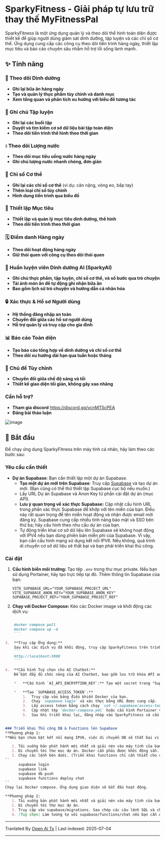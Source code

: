 # SparkyFitness - Giải pháp tự lưu trữ thay thế MyFitnessPal

SparkyFitness là một ứng dụng quản lý và theo dõi thể hình toàn diện được thiết kế để giúp người dùng giám sát dinh dưỡng, tập luyện và các chỉ số cơ thể. Ứng dụng cung cấp các công cụ theo dõi tiến trình hàng ngày, thiết lập mục tiêu và báo cáo chuyên sâu nhằm hỗ trợ lối sống lành mạnh.


## ✨ Tính năng

### 🍎 Theo dõi Dinh dưỡng

* **Ghi lại bữa ăn hàng ngày**
* **Tạo và quản lý thực phẩm tùy chỉnh và danh mục**
* **Xem tổng quan và phân tích xu hướng với biểu đồ tương tác**

### 💪 Ghi chú Tập luyện

* **Ghi lại các buổi tập**
* **Duyệt và tìm kiếm cơ sở dữ liệu bài tập toàn diện**
* **Theo dõi tiến trình thể hình theo thời gian**

### 💧 Theo dõi Lượng nước

* **Theo dõi mục tiêu uống nước hàng ngày**
* **Ghi chú lượng nước nhanh chóng, đơn giản**

### 📏 Chỉ số Cơ thể

* **Ghi lại các chỉ số cơ thể** (ví dụ: cân nặng, vòng eo, bắp tay)
* **Thêm loại chỉ số tùy chỉnh**
* **Hình dung tiến trình qua biểu đồ**

### 🎯 Thiết lập Mục tiêu

* **Thiết lập và quản lý mục tiêu dinh dưỡng, thể hình**
* **Theo dõi tiến trình theo thời gian**

### 🗓️ Điểm danh Hàng ngày

* **Theo dõi hoạt động hàng ngày**
* **Giữ thói quen với công cụ theo dõi thói quen**

### 🤖 Huấn luyện viên Dinh dưỡng AI (SparkyAI)

* **Ghi chú thực phẩm, tập luyện, chỉ số cơ thể, và số bước qua trò chuyện**
* **Tải ảnh món ăn để tự động ghi nhận bữa ăn**
* **Bao gồm lịch sử trò chuyện và hướng dẫn cá nhân hóa**

### 🔒 Xác thực & Hồ sơ Người dùng

* **Hệ thống đăng nhập an toàn**
* **Chuyển đổi giữa các hồ sơ người dùng**
* **Hỗ trợ quản lý và truy cập cho gia đình**

### 📊 Báo cáo Toàn diện

* **Tạo báo cáo tổng hợp về dinh dưỡng và chỉ số cơ thể**
* **Theo dõi xu hướng dài hạn qua tuần hoặc tháng**

### 🎨 Chủ đề Tùy chỉnh

* **Chuyển đổi giữa chế độ sáng và tối**
* **Thiết kế giao diện tối giản, không gây xao nhãng**

### Cần hỗ trợ?
* **Tham gia discord**
  https://discord.gg/vcnMT5cPEA
* **Đăng bài thảo luận**


![image](https://github.com/user-attachments/assets/ccc7f34e-a663-405f-a4d4-a9888c3197bc)


## 🚀 Bắt đầu

Để chạy ứng dụng SparkyFitness trên máy tính cá nhân, hãy làm theo các bước sau:

### Yêu cầu cần thiết

*   **Dự án Supabase**: Bạn cần thiết lập một dự án Supabase.
    *   **Tạo một dự án mới trên Supabase**: Truy cập [Supabase](https://app.supabase.com/) và tạo dự án mới. (Bạn cũng có thể thử thiết lập Supabase cục bộ nếu muốn.)
    *   Lấy URL Dự án Supabase và Anon Key từ phần cài đặt dự án (mục API).
    *   **Lưu ý quan trọng về xác thực Supabase:** Cập nhật cấu hình URL trong phần xác thực Supabase để khớp với tên miền của bạn. Điều này rất quan trọng để tên miền hoạt động và nhận được email mời đăng ký. Supabase cung cấp nhiều tính năng bảo mật và SSO bên thứ ba; hãy cấu hình theo nhu cầu dự án của bạn.
    *   Tự động triển khai cơ sở dữ liệu lên Supabase sẽ không hoạt động với IPV4 nếu bạn dùng phiên bản miễn phí của Supabase. Vì vậy, bạn cần cấu hình mạng sử dụng kết nối IPV6. Nếu không, quá trình di chuyển cơ sở dữ liệu sẽ thất bại và bạn phải triển khai thủ công.       


    

### Cài đặt

1.  **Cấu hình biến môi trường:**
    Tạo tệp `.env` trong thư mục private. Nếu bạn sử dụng Portainer, hãy tạo trực tiếp tại đó.
    Thêm thông tin Supabase của bạn:
    ```
    VITE_SUPABASE_URL="YOUR_SUPABASE_PROJECT_URL"
    VITE_SUPABASE_ANON_KEY="YOUR_SUPABASE_ANON_KEY"
    SUPABASE_PROJECT_REF="YOUR_SUPABASE_PROJECT_REF"    
    ```

2.  **Chạy với Docker Compose:**
    Kéo các Docker image và khởi động các dịch vụ:
    ```sh
```markdown
    docker compose pull
    docker compose up -d
    ```

3.  **Truy cập Ứng dụng:**
    Sau khi các dịch vụ đã khởi động, truy cập SparkyFitness trên trình duyệt web tại:
    ```
    http://localhost:3000
    ```

4.  **Cấu hình Tuỳ chọn cho AI Chatbot:**
    Để bật đầy đủ chức năng của AI Chatbot, bao gồm lưu trữ khóa API an toàn và truy cập cơ sở dữ liệu, hãy làm theo các bước sau:

    *   **Cấu hình `AI_API_ENCRYPTION_KEY`:** Tạo một secret trong "Supabase -> Edge Functions" -> "Environment Variables". Khóa này dùng để mã hóa các khóa AI của bạn khi lưu trữ trong Supabase.

    *   **Tạo `SUPABASE_ACCESS_TOKEN`:**
        1.  Truy cập vào bảng điều khiển Docker của bạn.
        2.  Chạy `supabase login` và xác thực bằng URL được cung cấp.
        3.  Lấy access token bằng cách chạy `cat ~/.supabase/access-token`.
        4.  Cập nhật tệp `docker-compose.yml` hoặc cấu hình Portainer với token này để triển khai lại.
        5.  Sau khi triển khai lại, đăng nhập vào SparkyFitness và cấu hình dịch vụ AI với nhà cung cấp bạn muốn.
     

### Triển khai Thủ công DB & Functions lên Supabase
**Phương pháp 1:  
**Nếu bạn chưa bật kết nối mạng IPV6, việc di chuyển DB sẽ thất bại vì phiên bản miễn phí của Supabase không hỗ trợ kết nối trực tiếp IPV4.

   1. Tải xuống bản phát hành mới nhất và giải nén vào máy tính của bạn.
   2. Di chuyển tới thư mục dự án. Docker cần phải được khởi động sẵn.
   3. Chạy các lệnh bên dưới. (Triển khai functions chỉ cần thiết cho cấu hình AI. Nếu bạn không dùng ChatBOT, có thể bỏ qua bước này)
``
      supabase login  
      supabase link  
      supabase db push  
      supabase functions deploy chat   
``
Chạy lại Docker compose. Ứng dụng giao diện sẽ bắt đầu hoạt động.

**Phương pháp 2:  
   1. Tải xuống bản phát hành mới nhất và giải nén vào máy tính của bạn.  
   2. Di chuyển tới thư mục dự án.  
   3. Truy cập vào supabase/migrations. Sao chép các câu lệnh SQL và chạy từng câu một trong Supabase-->Project-->SQL Editor theo thứ tự tăng dần ASC.  
   4. [Tuỳ chọn] Làm tương tự với supabase/functions/chat nếu bạn cần AI ChatBOT. Sao chép file index.js và chạy nó trong Supabase-->Project-->Edge Function-->Deploy new function.  
```

---

Tranlated By [Open Ai Tx](https://github.com/OpenAiTx/OpenAiTx) | Last indexed: 2025-07-04

---
